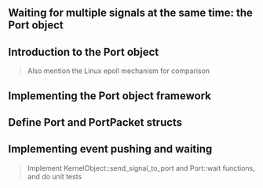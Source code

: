 ## Waiting for multiple signals at the same time: the Port object

## Introduction to the Port object

> Also mention the Linux epoll mechanism for comparison

## Implementing the Port object framework

## Define Port and PortPacket structs

## Implementing event pushing and waiting

> Implement KernelObject::send_signal_to_port and Port::wait functions, and do unit tests
